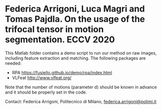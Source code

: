 # Federica Arrigoni, Luca Magri and Tomas Pajdla. On the usage of the trifocal tensor in motion segmentation. ECCV 2020 

This Matlab folder contains a demo script to run our method on raw images, including feature extraction and matching.
The following packages are needed: 
- RPA https://fusiello.github.io/demo/rpa/index.html
- VLFeat http://www.vlfeat.org/

Note that the number of motions (parameter d) should be known in advance and it should be properly set in the code.

Contact: Federica Arrigoni, Politecnico di Milano, federica.arrigoni@polimi.it
